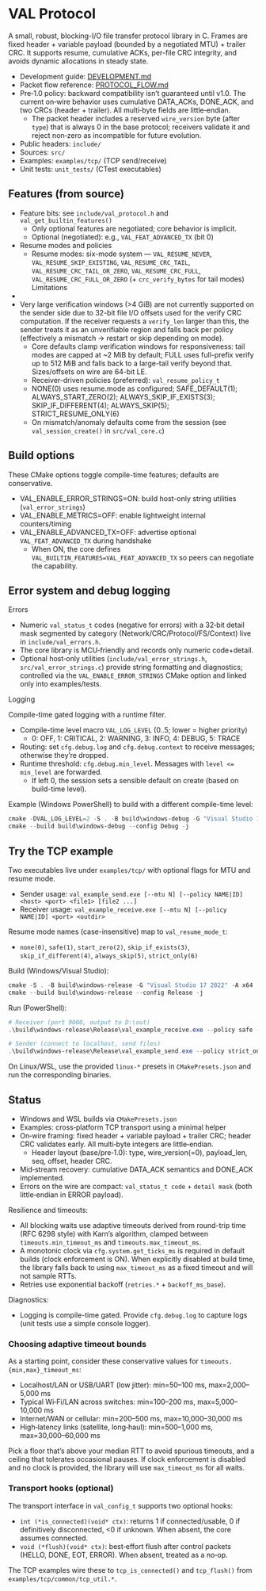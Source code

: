 # VAL Protocol

A small, robust, blocking-I/O file transfer protocol library in C. Frames are fixed header + variable payload (bounded by a negotiated MTU) + trailer CRC. It supports resume, cumulative ACKs, per-file CRC integrity, and avoids dynamic allocations in steady state.

- Development guide: [DEVELOPMENT.md](./DEVELOPMENT.md)
- Packet flow reference: [PROTOCOL_FLOW.md](./PROTOCOL_FLOW.md)
- Pre‑1.0 policy: backward compatibility isn’t guaranteed until v1.0. The current on‑wire behavior uses cumulative DATA_ACKs, DONE_ACK, and two CRCs (header + trailer). All multi‑byte fields are little‑endian.
  - The packet header includes a reserved `wire_version` byte (after `type`) that is always 0 in the base protocol; receivers validate it and reject non‑zero as incompatible for future evolution.
- Public headers: `include/`
- Sources: `src/`
- Examples: `examples/tcp/` (TCP send/receive)
- Unit tests: `unit_tests/` (CTest executables)

## Features (from source)

- Feature bits: see `include/val_protocol.h` and `val_get_builtin_features()`
  - Only optional features are negotiated; core behavior is implicit.
  - Optional (negotiated): e.g., `VAL_FEAT_ADVANCED_TX` (bit 0)
- Resume modes and policies
  - Resume modes: six-mode system — `VAL_RESUME_NEVER`, `VAL_RESUME_SKIP_EXISTING`, `VAL_RESUME_CRC_TAIL`, `VAL_RESUME_CRC_TAIL_OR_ZERO`, `VAL_RESUME_CRC_FULL`, `VAL_RESUME_CRC_FULL_OR_ZERO` (+ `crc_verify_bytes` for tail modes)
Limitations
-
- Very large verification windows (>4 GiB) are not currently supported on the sender side due to 32-bit file I/O offsets used for the verify CRC computation. If the receiver requests a `verify_len` larger than this, the sender treats it as an unverifiable region and falls back per policy (effectively a mismatch → restart or skip depending on mode).
   - Core defaults clamp verification windows for responsiveness: tail modes are capped at ~2 MiB by default; FULL uses full-prefix verify up to 512 MiB and falls back to a large-tail verify beyond that. Sizes/offsets on wire are 64-bit LE.
  - Receiver-driven policies (preferred): `val_resume_policy_t`
  - NONE(0) uses resume.mode as configured; SAFE_DEFAULT(1); ALWAYS_START_ZERO(2); ALWAYS_SKIP_IF_EXISTS(3);
      SKIP_IF_DIFFERENT(4); ALWAYS_SKIP(5); STRICT_RESUME_ONLY(6)
  - On mismatch/anomaly defaults come from the session (see `val_session_create()` in `src/val_core.c`)

## Build options

These CMake options toggle compile-time features; defaults are conservative.

- VAL_ENABLE_ERROR_STRINGS=ON: build host-only string utilities (`val_error_strings`)
- VAL_ENABLE_METRICS=OFF: enable lightweight internal counters/timing
- VAL_ENABLE_ADVANCED_TX=OFF: advertise optional `VAL_FEAT_ADVANCED_TX` during handshake
  - When ON, the core defines `VAL_BUILTIN_FEATURES=VAL_FEAT_ADVANCED_TX` so peers can negotiate the capability.

## Error system and debug logging

Errors
- Numeric `val_status_t` codes (negative for errors) with a 32‑bit detail mask segmented by category (Network/CRC/Protocol/FS/Context) live in `include/val_errors.h`.
- The core library is MCU‑friendly and records only numeric code+detail.
- Optional host‑only utilities (`include/val_error_strings.h`, `src/val_error_strings.c`) provide string formatting and diagnostics; controlled via the `VAL_ENABLE_ERROR_STRINGS` CMake option and linked only into examples/tests.

Logging

Compile-time gated logging with a runtime filter.

- Compile-time level macro `VAL_LOG_LEVEL` (0..5; lower = higher priority)
  - 0: OFF, 1: CRITICAL, 2: WARNING, 3: INFO, 4: DEBUG, 5: TRACE
- Routing: set `cfg.debug.log` and `cfg.debug.context` to receive messages; otherwise they’re dropped.
- Runtime threshold: `cfg.debug.min_level`. Messages with `level <= min_level` are forwarded.
  - If left 0, the session sets a sensible default on create (based on build-time level).

Example (Windows PowerShell) to build with a different compile-time level:

```powershell
cmake -DVAL_LOG_LEVEL=2 -S . -B build\windows-debug -G "Visual Studio 17 2022" -A x64
cmake --build build\windows-debug --config Debug -j
```

## Try the TCP example

Two executables live under `examples/tcp/` with optional flags for MTU and resume mode.

- Sender usage: `val_example_send.exe [--mtu N] [--policy NAME|ID] <host> <port> <file1> [file2 ...]`
- Receiver usage: `val_example_receive.exe [--mtu N] [--policy NAME|ID] <port> <outdir>`

Resume mode names (case-insensitive) map to `val_resume_mode_t`:

- `none(0)`, `safe(1)`, `start_zero(2)`, `skip_if_exists(3)`, `skip_if_different(4)`, `always_skip(5)`, `strict_only(6)`

Build (Windows/Visual Studio):

```powershell
cmake -S . -B build\windows-release -G "Visual Studio 17 2022" -A x64
cmake --build build\windows-release --config Release -j
```

Run (PowerShell):

```powershell
# Receiver (port 9000, output to D:\out)
.\build\windows-release\Release\val_example_receive.exe --policy safe --mtu 8192 9000 D:\out

# Sender (connect to localhost, send files)
.\build\windows-release\Release\val_example_send.exe --policy strict_only 127.0.0.1 9000 D:\files\a.bin D:\files\b.bin
```

On Linux/WSL, use the provided `linux-*` presets in `CMakePresets.json` and run the corresponding binaries.

## Status

- Windows and WSL builds via `CMakePresets.json`
- Examples: cross‑platform TCP transport using a minimal helper
- On‑wire framing: fixed header + variable payload + trailer CRC; header CRC validates early. All multi‑byte integers are little‑endian.
  - Header layout (base/pre‑1.0): type, wire_version(=0), payload_len, seq, offset, header CRC.
- Mid‑stream recovery: cumulative DATA_ACK semantics and DONE_ACK implemented.
- Errors on the wire are compact: `val_status_t code` + `detail mask` (both little‑endian in ERROR payload).

Resilience and timeouts:
- All blocking waits use adaptive timeouts derived from round-trip time (RFC 6298 style) with Karn’s algorithm, clamped between `timeouts.min_timeout_ms` and `timeouts.max_timeout_ms`.
- A monotonic clock via `cfg.system.get_ticks_ms` is required in default builds (clock enforcement is ON). When explicitly disabled at build time, the library falls back to using `max_timeout_ms` as a fixed timeout and will not sample RTTs.
- Retries use exponential backoff (`retries.*` + `backoff_ms_base`).

Diagnostics:
- Logging is compile-time gated. Provide `cfg.debug.log` to capture logs (unit tests use a simple console logger).

### Choosing adaptive timeout bounds

As a starting point, consider these conservative values for `timeouts.{min,max}_timeout_ms`:

- Localhost/LAN or USB/UART (low jitter): min=50–100 ms, max=2,000–5,000 ms
- Typical Wi‑Fi/LAN across switches: min=100–200 ms, max=5,000–10,000 ms
- Internet/WAN or cellular: min=200–500 ms, max=10,000–30,000 ms
- High‑latency links (satellite, long‑haul): min=500–1,000 ms, max=30,000–60,000 ms

Pick a floor that’s above your median RTT to avoid spurious timeouts, and a ceiling that tolerates occasional pauses. If clock enforcement is disabled and no clock is provided, the library will use `max_timeout_ms` for all waits.

### Transport hooks (optional)

The transport interface in `val_config_t` supports two optional hooks:

- `int (*is_connected)(void* ctx)`: returns 1 if connected/usable, 0 if definitively disconnected, <0 if unknown. When absent, the core assumes connected.
- `void (*flush)(void* ctx)`: best‑effort flush after control packets (HELLO, DONE, EOT, ERROR). When absent, treated as a no‑op.

The TCP examples wire these to `tcp_is_connected()` and `tcp_flush()` from `examples/tcp/common/tcp_util.*`.
